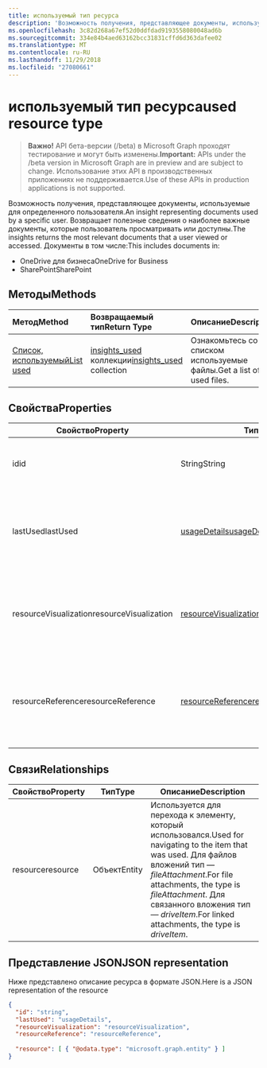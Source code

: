 ```yaml
---
title: используемый тип ресурса
description: 'Возможность получения, представляющее документы, используемые для определенного пользователя. Возвращает полезные сведения о наиболее важные документы, которые пользователь просматривать или доступны. Документы в том числе:'
ms.openlocfilehash: 3c82d268a67ef52d0ddfdad9193558080048ad6b
ms.sourcegitcommit: 334e84b4aed63162bcc31831cffd6d363dafee02
ms.translationtype: MT
ms.contentlocale: ru-RU
ms.lasthandoff: 11/29/2018
ms.locfileid: "27080661"
---
```

# <a name="used-resource-type"></a><span data-ttu-id="530e8-105">используемый тип ресурса</span><span class="sxs-lookup"><span data-stu-id="530e8-105">used resource type</span></span>

> <span data-ttu-id="530e8-106">**Важно!** API бета-версии (/beta) в Microsoft Graph проходят тестирование и могут быть изменены.</span><span class="sxs-lookup"><span data-stu-id="530e8-106">**Important:** APIs under the /beta version in Microsoft Graph are in preview and are subject to change.</span></span> <span data-ttu-id="530e8-107">Использование этих API в производственных приложениях не поддерживается.</span><span class="sxs-lookup"><span data-stu-id="530e8-107">Use of these APIs in production applications is not supported.</span></span>

<span data-ttu-id="530e8-108">Возможность получения, представляющее документы, используемые для определенного пользователя.</span><span class="sxs-lookup"><span data-stu-id="530e8-108">An insight representing documents used by a specific user.</span></span> <span data-ttu-id="530e8-109">Возвращает полезные сведения о наиболее важные документы, которые пользователь просматривать или доступны.</span><span class="sxs-lookup"><span data-stu-id="530e8-109">The insights returns the most relevant documents that a user viewed or accessed.</span></span> <span data-ttu-id="530e8-110">Документы в том числе:</span><span class="sxs-lookup"><span data-stu-id="530e8-110">This includes documents in:</span></span>

- <span data-ttu-id="530e8-111">OneDrive для бизнеса</span><span class="sxs-lookup"><span data-stu-id="530e8-111">OneDrive for Business</span></span>
- <span data-ttu-id="530e8-112">SharePoint</span><span class="sxs-lookup"><span data-stu-id="530e8-112">SharePoint</span></span>

## <a name="methods"></a><span data-ttu-id="530e8-113">Методы</span><span class="sxs-lookup"><span data-stu-id="530e8-113">Methods</span></span>

| <span data-ttu-id="530e8-114">Метод</span><span class="sxs-lookup"><span data-stu-id="530e8-114">Method</span></span>       | <span data-ttu-id="530e8-115">Возвращаемый тип</span><span class="sxs-lookup"><span data-stu-id="530e8-115">Return Type</span></span>  |<span data-ttu-id="530e8-116">Описание</span><span class="sxs-lookup"><span data-stu-id="530e8-116">Description</span></span>|
|:---------------|:--------|:----------|
|[<span data-ttu-id="530e8-117">Список, используемый</span><span class="sxs-lookup"><span data-stu-id="530e8-117">List used</span></span>](../api/insights-list-used.md) |<span data-ttu-id="530e8-118">[insights_used](insights-used.md) коллекции</span><span class="sxs-lookup"><span data-stu-id="530e8-118">[insights_used](insights-used.md) collection</span></span>| <span data-ttu-id="530e8-119">Ознакомьтесь со списком используемые файлы.</span><span class="sxs-lookup"><span data-stu-id="530e8-119">Get a list of used files.</span></span>|

## <a name="properties"></a><span data-ttu-id="530e8-120">Свойства</span><span class="sxs-lookup"><span data-stu-id="530e8-120">Properties</span></span>

| <span data-ttu-id="530e8-121">Свойство</span><span class="sxs-lookup"><span data-stu-id="530e8-121">Property</span></span>              | <span data-ttu-id="530e8-122">Тип</span><span class="sxs-lookup"><span data-stu-id="530e8-122">Type</span></span>                      | <span data-ttu-id="530e8-123">Описание</span><span class="sxs-lookup"><span data-stu-id="530e8-123">Description</span></span>  |
| -------------         |---------------            | -------------|
| <span data-ttu-id="530e8-124">id</span><span class="sxs-lookup"><span data-stu-id="530e8-124">id</span></span>                    | <span data-ttu-id="530e8-125">String</span><span class="sxs-lookup"><span data-stu-id="530e8-125">String</span></span>                    | <span data-ttu-id="530e8-126">Уникальный идентификатор связи.</span><span class="sxs-lookup"><span data-stu-id="530e8-126">Unique identifier of the relationship.</span></span> <span data-ttu-id="530e8-127">Только для чтения.</span><span class="sxs-lookup"><span data-stu-id="530e8-127">Read only.</span></span>        |
| <span data-ttu-id="530e8-128">lastUsed</span><span class="sxs-lookup"><span data-stu-id="530e8-128">lastUsed</span></span>              | [<span data-ttu-id="530e8-129">usageDetails</span><span class="sxs-lookup"><span data-stu-id="530e8-129">usageDetails</span></span>](insights-usagedetails.md)              | <span data-ttu-id="530e8-130">Сведения о последнего элемента просматривать и изменять пользователем.</span><span class="sxs-lookup"><span data-stu-id="530e8-130">Information about when the item was last viewed and modified by the user.</span></span> <span data-ttu-id="530e8-131">Только для чтения.</span><span class="sxs-lookup"><span data-stu-id="530e8-131">Read only.</span></span>     |
| <span data-ttu-id="530e8-132">resourceVisualization</span><span class="sxs-lookup"><span data-stu-id="530e8-132">resourceVisualization</span></span> | [<span data-ttu-id="530e8-133">resourceVisualization</span><span class="sxs-lookup"><span data-stu-id="530e8-133">resourceVisualization</span></span>](insights-resourcevisualization.md)                | <span data-ttu-id="530e8-134">Свойства, которые можно использовать для визуализации документа в работу.</span><span class="sxs-lookup"><span data-stu-id="530e8-134">Properties that you can use to visualize the document in your experience.</span></span> <span data-ttu-id="530e8-135">Только для чтения</span><span class="sxs-lookup"><span data-stu-id="530e8-135">Read-only</span></span>      |
| <span data-ttu-id="530e8-136">resourceReference</span><span class="sxs-lookup"><span data-stu-id="530e8-136">resourceReference</span></span>     | [<span data-ttu-id="530e8-137">resourceReference</span><span class="sxs-lookup"><span data-stu-id="530e8-137">resourceReference</span></span>](insights-resourcereference.md)                      | <span data-ttu-id="530e8-138">Справочник по свойства используется документа, например URL-адрес и тип документа.</span><span class="sxs-lookup"><span data-stu-id="530e8-138">Reference properties of the used document, such as the url and type of the document.</span></span> <span data-ttu-id="530e8-139">Только для чтения</span><span class="sxs-lookup"><span data-stu-id="530e8-139">Read-only</span></span>     |

## <a name="relationships"></a><span data-ttu-id="530e8-140">Связи</span><span class="sxs-lookup"><span data-stu-id="530e8-140">Relationships</span></span>

| <span data-ttu-id="530e8-141">Свойство</span><span class="sxs-lookup"><span data-stu-id="530e8-141">Property</span></span>      | <span data-ttu-id="530e8-142">Тип</span><span class="sxs-lookup"><span data-stu-id="530e8-142">Type</span></span>          | <span data-ttu-id="530e8-143">Описание</span><span class="sxs-lookup"><span data-stu-id="530e8-143">Description</span></span>  |
| ------------- |---------------| -------------|
| <span data-ttu-id="530e8-144">resource</span><span class="sxs-lookup"><span data-stu-id="530e8-144">resource</span></span>      | <span data-ttu-id="530e8-145">Объект</span><span class="sxs-lookup"><span data-stu-id="530e8-145">Entity</span></span>        | <span data-ttu-id="530e8-146">Используется для перехода к элементу, который использовался.</span><span class="sxs-lookup"><span data-stu-id="530e8-146">Used for navigating to the item that was used.</span></span> <span data-ttu-id="530e8-147">Для файлов вложений тип — *fileAttachment*.</span><span class="sxs-lookup"><span data-stu-id="530e8-147">For file attachments, the type is *fileAttachment*.</span></span> <span data-ttu-id="530e8-148">Для связанного вложения тип — *driveItem*.</span><span class="sxs-lookup"><span data-stu-id="530e8-148">For linked attachments, the type is *driveItem*.</span></span> |

## <a name="json-representation"></a><span data-ttu-id="530e8-149">Представление JSON</span><span class="sxs-lookup"><span data-stu-id="530e8-149">JSON representation</span></span>
<span data-ttu-id="530e8-150">Ниже представлено описание ресурса в формате JSON.</span><span class="sxs-lookup"><span data-stu-id="530e8-150">Here is a JSON representation of the resource</span></span>

```json
{
  "id": "string",
  "lastUsed": "usageDetails",
  "resourceVisualization": "resourceVisualization",
  "resourceReference": "resourceReference",
  
  "resource": [ { "@odata.type": "microsoft.graph.entity" } ]
}
```
